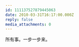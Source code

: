 ```yaml
---
id: 111137527879445063
date: 2010-03-31T16:17:00.000Z
reply: false
media_attachments: 0
---
```


所有事。一步一步来。 ​​​​

